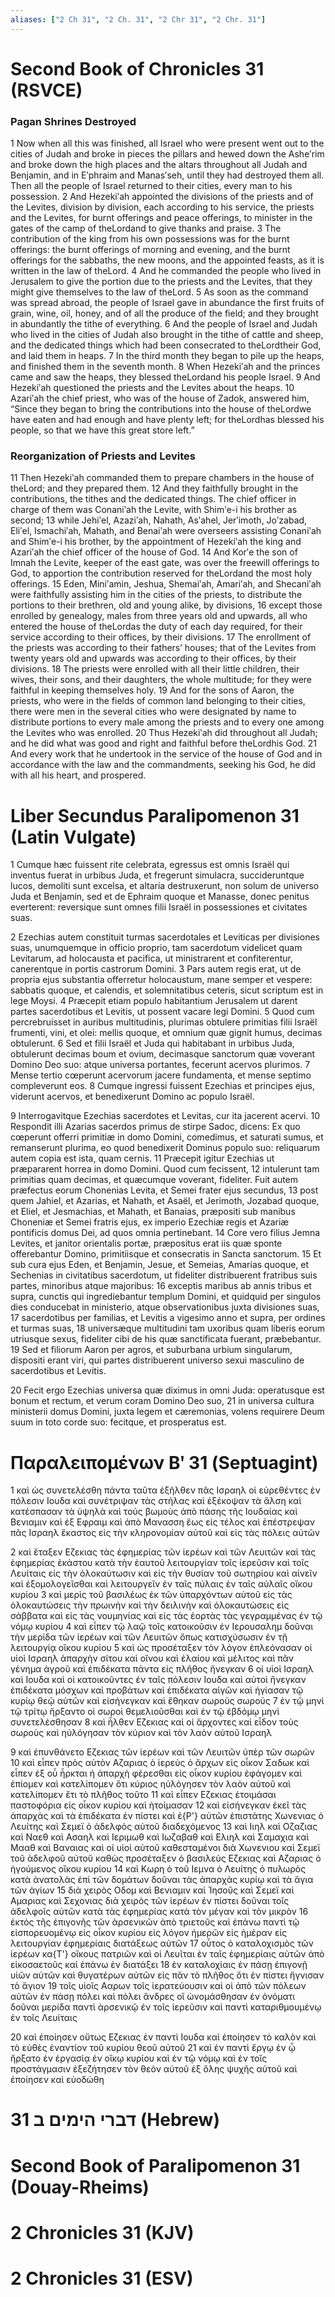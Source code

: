 ```yaml
---
aliases: ["2 Ch 31", "2 Ch. 31", "2 Chr 31", "2 Chr. 31"]
---
```



# Second Book of Chronicles 31 (RSVCE)

### Pagan Shrines Destroyed
1 Now when all this was finished, all Israel who were present went out to the cities of Judah and broke in pieces the pillars and hewed down the Asheʹrim and broke down the high places and the altars throughout all Judah and Benjamin, and in Eʹphraim and Manasʹseh, until they had destroyed them all. Then all the people of Israel returned to their cities, every man to his possession.
2 And Hezekiʹah appointed the divisions of the priests and of the Levites, division by division, each according to his service, the priests and the Levites, for burnt offerings and peace offerings, to minister in the gates of the camp of theLordand to give thanks and praise.
3 The contribution of the king from his own possessions was for the burnt offerings: the burnt offerings of morning and evening, and the burnt offerings for the sabbaths, the new moons, and the appointed feasts, as it is written in the law of theLord.
4 And he commanded the people who lived in Jerusalem to give the portion due to the priests and the Levites, that they might give themselves to the law of theLord.
5 As soon as the command was spread abroad, the people of Israel gave in abundance the first fruits of grain, wine, oil, honey, and of all the produce of the field; and they brought in abundantly the tithe of everything.
6 And the people of Israel and Judah who lived in the cities of Judah also brought in the tithe of cattle and sheep, and the dedicated things which had been consecrated to theLordtheir God, and laid them in heaps.
7 In the third month they began to pile up the heaps, and finished them in the seventh month.
8 When Hezekiʹah and the princes came and saw the heaps, they blessed theLordand his people Israel.
9 And Hezekiʹah questioned the priests and the Levites about the heaps.
10 Azariʹah the chief priest, who was of the house of Zadok, answered him, “Since they began to bring the contributions into the house of theLordwe have eaten and had enough and have plenty left; for theLordhas blessed his people, so that we have this great store left.”
### Reorganization of Priests and Levites
11 Then Hezekiʹah commanded them to prepare chambers in the house of theLord; and they prepared them.
12 And they faithfully brought in the contributions, the tithes and the dedicated things. The chief officer in charge of them was Conaniʹah the Levite, with Shimʹe-i his brother as second;
13 while Jehiʹel, Azaziʹah, Nahath, Asʹahel, Jerʹimoth, Joʹzabad, Eliʹel, Ismachiʹah, Mahath, and Benaiʹah were overseers assisting Conaniʹah and Shimʹe-i his brother, by the appointment of Hezekiʹah the king and Azariʹah the chief officer of the house of God.
14 And Korʹe the son of Imnah the Levite, keeper of the east gate, was over the freewill offerings to God, to apportion the contribution reserved for theLordand the most holy offerings.
15 Eden, Miniʹamin, Jeshua, Shemaiʹah, Amariʹah, and Shecaniʹah were faithfully assisting him in the cities of the priests, to distribute the portions to their brethren, old and young alike, by divisions,
16 except those enrolled by genealogy, males from three years old and upwards, all who entered the house of theLordas the duty of each day required, for their service according to their offices, by their divisions.
17 The enrollment of the priests was according to their fathers’ houses; that of the Levites from twenty years old and upwards was according to their offices, by their divisions.
18 The priests were enrolled with all their little children, their wives, their sons, and their daughters, the whole multitude; for they were faithful in keeping themselves holy.
19 And for the sons of Aaron, the priests, who were in the fields of common land belonging to their cities, there were men in the several cities who were designated by name to distribute portions to every male among the priests and to every one among the Levites who was enrolled.
20 Thus Hezekiʹah did throughout all Judah; and he did what was good and right and faithful before theLordhis God.
21 And every work that he undertook in the service of the house of God and in accordance with the law and the commandments, seeking his God, he did with all his heart, and prospered.


# Liber Secundus Paralipomenon 31 (Latin Vulgate)

1 Cumque hæc fuissent rite celebrata, egressus est omnis Israël qui inventus fuerat in urbibus Juda, et fregerunt simulacra, succideruntque lucos, demoliti sunt excelsa, et altaria destruxerunt, non solum de universo Juda et Benjamin, sed et de Ephraim quoque et Manasse, donec penitus everterent: reversique sunt omnes filii Israël in possessiones et civitates suas.

2 Ezechias autem constituit turmas sacerdotales et Leviticas per divisiones suas, unumquemque in officio proprio, tam sacerdotum videlicet quam Levitarum, ad holocausta et pacifica, ut ministrarent et confiterentur, canerentque in portis castrorum Domini.
3 Pars autem regis erat, ut de propria ejus substantia offerretur holocaustum, mane semper et vespere: sabbatis quoque, et calendis, et solemnitatibus ceteris, sicut scriptum est in lege Moysi.
4 Præcepit etiam populo habitantium Jerusalem ut darent partes sacerdotibus et Levitis, ut possent vacare legi Domini.
5 Quod cum percrebruisset in auribus multitudinis, plurimas obtulere primitias filii Israël frumenti, vini, et olei: mellis quoque, et omnium quæ gignit humus, decimas obtulerunt.
6 Sed et filii Israël et Juda qui habitabant in urbibus Juda, obtulerunt decimas boum et ovium, decimasque sanctorum quæ voverant Domino Deo suo: atque universa portantes, fecerunt acervos plurimos.
7 Mense tertio cœperunt acervorum jacere fundamenta, et mense septimo compleverunt eos.
8 Cumque ingressi fuissent Ezechias et principes ejus, viderunt acervos, et benedixerunt Domino ac populo Israël.

9 Interrogavitque Ezechias sacerdotes et Levitas, cur ita jacerent acervi.
10 Respondit illi Azarias sacerdos primus de stirpe Sadoc, dicens: Ex quo cœperunt offerri primitiæ in domo Domini, comedimus, et saturati sumus, et remanserunt plurima, eo quod benedixerit Dominus populo suo: reliquarum autem copia est ista, quam cernis.
11 Præcepit igitur Ezechias ut præpararent horrea in domo Domini. Quod cum fecissent,
12 intulerunt tam primitias quam decimas, et quæcumque voverant, fideliter. Fuit autem præfectus eorum Chonenias Levita, et Semei frater ejus secundus,
13 post quem Jahiel, et Azarias, et Nahath, et Asaël, et Jerimoth, Jozabad quoque, et Eliel, et Jesmachias, et Mahath, et Banaias, præpositi sub manibus Choneniæ et Semei fratris ejus, ex imperio Ezechiæ regis et Azariæ pontificis domus Dei, ad quos omnia pertinebant.
14 Core vero filius Jemna Levites, et janitor orientalis portæ, præpositus erat iis quæ sponte offerebantur Domino, primitiisque et consecratis in Sancta sanctorum.
15 Et sub cura ejus Eden, et Benjamin, Jesue, et Semeias, Amarias quoque, et Sechenias in civitatibus sacerdotum, ut fideliter distribuerent fratribus suis partes, minoribus atque majoribus:
16 exceptis maribus ab annis tribus et supra, cunctis qui ingrediebantur templum Domini, et quidquid per singulos dies conducebat in ministerio, atque observationibus juxta divisiones suas,
17 sacerdotibus per familias, et Levitis a vigesimo anno et supra, per ordines et turmas suas,
18 universæque multitudini tam uxoribus quam liberis eorum utriusque sexus, fideliter cibi de his quæ sanctificata fuerant, præbebantur.
19 Sed et filiorum Aaron per agros, et suburbana urbium singularum, dispositi erant viri, qui partes distribuerent universo sexui masculino de sacerdotibus et Levitis.

20 Fecit ergo Ezechias universa quæ diximus in omni Juda: operatusque est bonum et rectum, et verum coram Domino Deo suo,
21 in universa cultura ministerii domus Domini, juxta legem et cæremonias, volens requirere Deum suum in toto corde suo: fecitque, et prosperatus est.


# Παραλειπομένων Βʹ 31 (Septuagint)

1 καὶ ὡς συνετελέσθη πάντα ταῦτα ἐξῆλθεν πᾶς Ισραηλ οἱ εὑρεθέντες ἐν πόλεσιν Ιουδα καὶ συνέτριψαν τὰς στήλας καὶ ἐξέκοψαν τὰ ἄλση καὶ κατέσπασαν τὰ ὑψηλὰ καὶ τοὺς βωμοὺς ἀπὸ πάσης τῆς Ιουδαίας καὶ Βενιαμιν καὶ ἐξ Εφραιμ καὶ ἀπὸ Μανασση ἕως εἰς τέλος καὶ ἐπέστρεψαν πᾶς Ισραηλ ἕκαστος εἰς τὴν κληρονομίαν αὐτοῦ καὶ εἰς τὰς πόλεις αὐτῶν

2 καὶ ἔταξεν Εζεκιας τὰς ἐφημερίας τῶν ἱερέων καὶ τῶν Λευιτῶν καὶ τὰς ἐφημερίας ἑκάστου κατὰ τὴν ἑαυτοῦ λειτουργίαν τοῖς ἱερεῦσιν καὶ τοῖς Λευίταις εἰς τὴν ὁλοκαύτωσιν καὶ εἰς τὴν θυσίαν τοῦ σωτηρίου καὶ αἰνεῖν καὶ ἐξομολογεῖσθαι καὶ λειτουργεῖν ἐν ταῖς πύλαις ἐν ταῖς αὐλαῖς οἴκου κυρίου
3 καὶ μερὶς τοῦ βασιλέως ἐκ τῶν ὑπαρχόντων αὐτοῦ εἰς τὰς ὁλοκαυτώσεις τὴν πρωινὴν καὶ τὴν δειλινὴν καὶ ὁλοκαυτώσεις εἰς σάββατα καὶ εἰς τὰς νουμηνίας καὶ εἰς τὰς ἑορτὰς τὰς γεγραμμένας ἐν τῷ νόμῳ κυρίου
4 καὶ εἶπεν τῷ λαῷ τοῖς κατοικοῦσιν ἐν Ιερουσαλημ δοῦναι τὴν μερίδα τῶν ἱερέων καὶ τῶν Λευιτῶν ὅπως κατισχύσωσιν ἐν τῇ λειτουργίᾳ οἴκου κυρίου
5 καὶ ὡς προσέταξεν τὸν λόγον ἐπλεόνασαν οἱ υἱοὶ Ισραηλ ἀπαρχὴν σίτου καὶ οἴνου καὶ ἐλαίου καὶ μέλιτος καὶ πᾶν γένημα ἀγροῦ καὶ ἐπιδέκατα πάντα εἰς πλῆθος ἤνεγκαν
6 οἱ υἱοὶ Ισραηλ καὶ Ιουδα καὶ οἱ κατοικοῦντες ἐν ταῖς πόλεσιν Ιουδα καὶ αὐτοὶ ἤνεγκαν ἐπιδέκατα μόσχων καὶ προβάτων καὶ ἐπιδέκατα αἰγῶν καὶ ἡγίασαν τῷ κυρίῳ θεῷ αὐτῶν καὶ εἰσήνεγκαν καὶ ἔθηκαν σωροὺς σωρούς
7 ἐν τῷ μηνὶ τῷ τρίτῳ ἤρξαντο οἱ σωροὶ θεμελιοῦσθαι καὶ ἐν τῷ ἑβδόμῳ μηνὶ συνετελέσθησαν
8 καὶ ἦλθεν Εζεκιας καὶ οἱ ἄρχοντες καὶ εἶδον τοὺς σωροὺς καὶ ηὐλόγησαν τὸν κύριον καὶ τὸν λαὸν αὐτοῦ Ισραηλ

9 καὶ ἐπυνθάνετο Εζεκιας τῶν ἱερέων καὶ τῶν Λευιτῶν ὑπὲρ τῶν σωρῶν
10 καὶ εἶπεν πρὸς αὐτὸν Αζαριας ὁ ἱερεὺς ὁ ἄρχων εἰς οἶκον Σαδωκ καὶ εἶπεν ἐξ οὗ ἦρκται ἡ ἀπαρχὴ φέρεσθαι εἰς οἶκον κυρίου ἐφάγομεν καὶ ἐπίομεν καὶ κατελίπομεν ὅτι κύριος ηὐλόγησεν τὸν λαὸν αὐτοῦ καὶ κατελίπομεν ἔτι τὸ πλῆθος τοῦτο
11 καὶ εἶπεν Εζεκιας ἑτοιμάσαι παστοφόρια εἰς οἶκον κυρίου καὶ ἡτοίμασαν
12 καὶ εἰσήνεγκαν ἐκεῖ τὰς ἀπαρχὰς καὶ τὰ ἐπιδέκατα ἐν πίστει καὶ ἐ{P'} αὐτῶν ἐπιστάτης Χωνενιας ὁ Λευίτης καὶ Σεμεϊ ὁ ἀδελφὸς αὐτοῦ διαδεχόμενος
13 καὶ Ιιηλ καὶ Οζαζιας καὶ Ναεθ καὶ Ασαηλ καὶ Ιεριμωθ καὶ Ιωζαβαθ καὶ Ελιηλ καὶ Σαμαχια καὶ Μααθ καὶ Βαναιας καὶ οἱ υἱοὶ αὐτοῦ καθεσταμένοι διὰ Χωνενιου καὶ Σεμεϊ τοῦ ἀδελφοῦ αὐτοῦ καθὼς προσέταξεν ὁ βασιλεὺς Εζεκιας καὶ Αζαριας ὁ ἡγούμενος οἴκου κυρίου
14 καὶ Κωρη ὁ τοῦ Ιεμνα ὁ Λευίτης ὁ πυλωρὸς κατὰ ἀνατολὰς ἐπὶ τῶν δομάτων δοῦναι τὰς ἀπαρχὰς κυρίῳ καὶ τὰ ἅγια τῶν ἁγίων
15 διὰ χειρὸς Οδομ καὶ Βενιαμιν καὶ Ἰησοῦς καὶ Σεμεϊ καὶ Αμαριας καὶ Σεχονιας διὰ χειρὸς τῶν ἱερέων ἐν πίστει δοῦναι τοῖς ἀδελφοῖς αὐτῶν κατὰ τὰς ἐφημερίας κατὰ τὸν μέγαν καὶ τὸν μικρὸν
16 ἐκτὸς τῆς ἐπιγονῆς τῶν ἀρσενικῶν ἀπὸ τριετοῦς καὶ ἐπάνω παντὶ τῷ εἰσπορευομένῳ εἰς οἶκον κυρίου εἰς λόγον ἡμερῶν εἰς ἡμέραν εἰς λειτουργίαν ἐφημερίαις διατάξεως αὐτῶν
17 οὗτος ὁ καταλοχισμὸς τῶν ἱερέων κα{T'} οἴκους πατριῶν καὶ οἱ Λευῖται ἐν ταῖς ἐφημερίαις αὐτῶν ἀπὸ εἰκοσαετοῦς καὶ ἐπάνω ἐν διατάξει
18 ἐν καταλοχίαις ἐν πάσῃ ἐπιγονῇ υἱῶν αὐτῶν καὶ θυγατέρων αὐτῶν εἰς πᾶν τὸ πλῆθος ὅτι ἐν πίστει ἥγνισαν τὸ ἅγιον
19 τοῖς υἱοῖς Ααρων τοῖς ἱερατεύουσιν καὶ οἱ ἀπὸ τῶν πόλεων αὐτῶν ἐν πάσῃ πόλει καὶ πόλει ἄνδρες οἳ ὠνομάσθησαν ἐν ὀνόματι δοῦναι μερίδα παντὶ ἀρσενικῷ ἐν τοῖς ἱερεῦσιν καὶ παντὶ καταριθμουμένῳ ἐν τοῖς Λευίταις

20 καὶ ἐποίησεν οὕτως Εζεκιας ἐν παντὶ Ιουδα καὶ ἐποίησεν τὸ καλὸν καὶ τὸ εὐθὲς ἐναντίον τοῦ κυρίου θεοῦ αὐτοῦ
21 καὶ ἐν παντὶ ἔργῳ ἐν ᾧ ἤρξατο ἐν ἐργασίᾳ ἐν οἴκῳ κυρίου καὶ ἐν τῷ νόμῳ καὶ ἐν τοῖς προστάγμασιν ἐξεζήτησεν τὸν θεὸν αὐτοῦ ἐξ ὅλης ψυχῆς αὐτοῦ καὶ ἐποίησεν καὶ εὐοδώθη


# 31 דברי הימים ב (Hebrew)


# Second Book of Paralipomenon 31 (Douay-Rheims)


# 2 Chronicles 31 (KJV)


# 2 Chronicles 31 (ESV)

